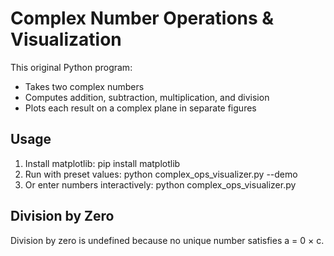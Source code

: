 
# Complex Number Operations & Visualization

This original Python program:
- Takes two complex numbers
- Computes addition, subtraction, multiplication, and division
- Plots each result on a complex plane in separate figures

## Usage
1. Install matplotlib:
   pip install matplotlib
2. Run with preset values:
   python complex_ops_visualizer.py --demo
3. Or enter numbers interactively:
   python complex_ops_visualizer.py

## Division by Zero
Division by zero is undefined because no unique number satisfies a = 0 × c.
